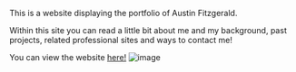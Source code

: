 This is a website displaying the portfolio of Austin Fitzgerald.

Within this site you can read a little bit about me and my background, past projects, related professional sites and ways to contact me!

You can view the website [here!](https://afitzgerald95.github.io/Portfolio/)
![image](https://github.com/AFitzgerald95/Portfolio/blob/main/Assets/Images/Screenshot%202023-11-21%20at%2000.46.15.png)
